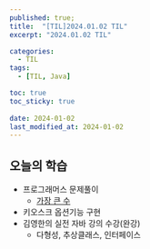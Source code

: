 ```yaml
---
published: true;
title:  "[TIL]2024.01.02 TIL"
excerpt: "2024.01.02 TIL"

categories:
  - TIL
tags:
  - [TIL, Java]

toc: true
toc_sticky: true
 
date: 2024-01-02
last_modified_at: 2024-01-02
---
```

## 오늘의 학습
- 프로그래머스 문제풀이
    - [가장 큰 수](https://school.programmers.co.kr/learn/courses/30/lessons/42746)
- 키오스크 옵션기능 구현
- 김영한의 실전 자바 강의 수강(완강)
  - 다형성, 추상클래스, 인터페이스